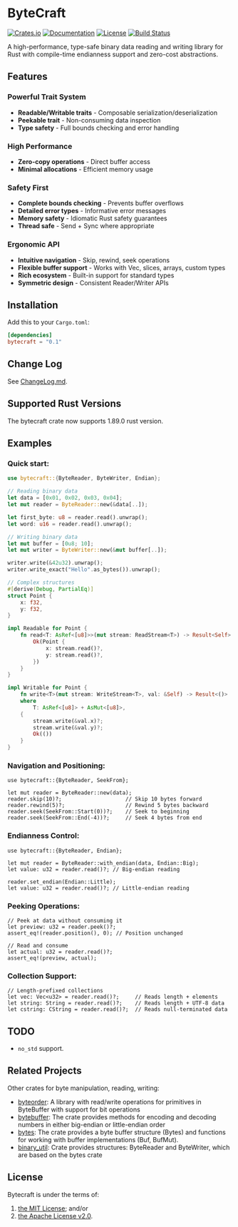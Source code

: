# ByteCraft

[![Crates.io](https://img.shields.io/crates/v/bytecraft.svg)](https://crates.io/crates/bytecraft)
[![Documentation](https://docs.rs/bytecraft/badge.svg)](https://docs.rs/bytecraft)
[![License](https://img.shields.io/crates/l/bytecraft.svg)](https://github.com/Igor743646/bytecraft/blob/master/LICENSE)
[![Build Status](https://github.com/Igor743646/bytecraft/workflows/CI/badge.svg)](https://github.com/Igor743646/bytecraft/actions)

A high-performance, type-safe binary data reading and writing library for Rust with compile-time endianness support and zero-cost abstractions.

## Features

### **Powerful Trait System**
- **Readable/Writable traits** - Composable serialization/deserialization
- **Peekable trait** - Non-consuming data inspection
- **Type safety** - Full bounds checking and error handling

### **High Performance**
- **Zero-copy operations** - Direct buffer access
- **Minimal allocations** - Efficient memory usage

### **Safety First**
- **Complete bounds checking** - Prevents buffer overflows
- **Detailed error types** - Informative error messages
- **Memory safety** - Idiomatic Rust safety guarantees
- **Thread safe** - Send + Sync where appropriate

### **Ergonomic API**
- **Intuitive navigation** - Skip, rewind, seek operations
- **Flexible buffer support** - Works with Vec, slices, arrays, custom types
- **Rich ecosystem** - Built-in support for standard types
- **Symmetric design** - Consistent Reader/Writer APIs

## Installation

Add this to your `Cargo.toml`:

```toml
[dependencies]
bytecraft = "0.1"
```

## Change Log

See [ChangeLog.md](https://github.com/Igor743646/bytecraft/blob/master/ChangeLog.md).

## Supported Rust Versions

The bytecraft crate now supports 1.89.0 rust version.

## Examples

### Quick start:

```rust
use bytecraft::{ByteReader, ByteWriter, Endian};

// Reading binary data
let data = [0x01, 0x02, 0x03, 0x04];
let mut reader = ByteReader::new(&data[..]);

let first_byte: u8 = reader.read().unwrap();
let word: u16 = reader.read().unwrap();

// Writing binary data
let mut buffer = [0u8; 10];
let mut writer = ByteWriter::new(&mut buffer[..]);

writer.write(&42u32).unwrap();
writer.write_exact("Hello".as_bytes()).unwrap();

// Complex structures
#[derive(Debug, PartialEq)]
struct Point {
    x: f32,
    y: f32,
}

impl Readable for Point {
    fn read<T: AsRef<[u8]>>(mut stream: ReadStream<T>) -> Result<Self> {
        Ok(Point {
            x: stream.read()?,
            y: stream.read()?,
        })
    }
}

impl Writable for Point {
    fn write<T>(mut stream: WriteStream<T>, val: &Self) -> Result<()>
    where
        T: AsRef<[u8]> + AsMut<[u8]>,
    {
        stream.write(&val.x)?;
        stream.write(&val.y)?;
        Ok(())
    }
}
```

### Navigation and Positioning:

```rust,no_run
use bytecraft::{ByteReader, SeekFrom};

let mut reader = ByteReader::new(data);
reader.skip(10)?;                    // Skip 10 bytes forward
reader.rewind(5)?;                   // Rewind 5 bytes backward
reader.seek(SeekFrom::Start(0))?;    // Seek to beginning
reader.seek(SeekFrom::End(-4))?;     // Seek 4 bytes from end
```

### Endianness Control:

```rust,no_run
use bytecraft::{ByteReader, Endian};

let mut reader = ByteReader::with_endian(data, Endian::Big);
let value: u32 = reader.read()?; // Big-endian reading

reader.set_endian(Endian::Little);
let value: u32 = reader.read()?; // Little-endian reading
```

### Peeking Operations:

```rust,no_run
// Peek at data without consuming it
let preview: u32 = reader.peek()?;
assert_eq!(reader.position(), 0); // Position unchanged

// Read and consume
let actual: u32 = reader.read()?;
assert_eq!(preview, actual);
```

### Collection Support:

```rust,no_run
// Length-prefixed collections
let vec: Vec<u32> = reader.read()?;     // Reads length + elements
let string: String = reader.read()?;    // Reads length + UTF-8 data
let cstring: CString = reader.read()?;  // Reads null-terminated data
```

## TODO

* `no_std` support.

## Related Projects

Other crates for byte manipulation, reading, writing:
* [byteorder]: A library with read/write operations for primitives in ByteBuffer with support for bit operations
* [bytebuffer]: The crate provides methods for encoding and decoding numbers in either big-endian or little-endian order
* [bytes]: The crate provides a byte buffer structure (Bytes) and functions for working with buffer implementations (Buf, BufMut).
* [binary_util]: Crate provides structures: ByteReader and ByteWriter, which are based on the bytes crate

## License

Bytecraft is under the terms of:

1. [the MIT License](https://opensource.org/license/MIT); and/or
2. [the Apache License v2.0](http://www.apache.org/licenses/LICENSE-2.0).

[Rust]: https://www.rust-lang.org/
[byteorder]: https://docs.rs/byteorder/latest/byteorder/
[bytebuffer]: https://docs.rs/bytebuffer/latest/bytebuffer/struct.ByteBuffer.html
[bytes]: https://docs.rs/bytes/latest/bytes/
[binary_util]: https://docs.rs/binary-util/latest/binary_util/
